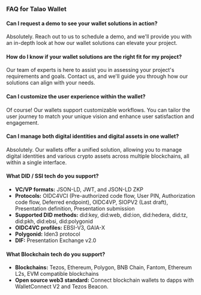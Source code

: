 ### FAQ for Talao Wallet

#### Can I request a demo to see your wallet solutions in action?
Absolutely. Reach out to us to schedule a demo, and we'll provide you with an in-depth look at how our wallet solutions can elevate your project.

#### How do I know if your wallet solutions are the right fit for my project?
Our team of experts is here to assist you in assessing your project's requirements and goals. Contact us, and we'll guide you through how our solutions can align with your needs.

#### Can I customize the user experience within the wallet?
Of course! Our wallets support customizable workflows. You can tailor the user journey to match your unique vision and enhance user satisfaction and engagement.

#### Can I manage both digital identities and digital assets in one wallet?
Absolutely. Our wallets offer a unified solution, allowing you to manage digital identities and various crypto assets across multiple blockchains, all within a single interface.

#### What DID / SSI tech do you support?
- **VC/VP formats:** JSON-LD, JWT, and JSON-LD ZKP
- **Protocols:** OIDC4VCI (Pre-authorized code flow, User PIN, Authorization code flow, Deferred endpoint), OIDC4VP, SIOPV2 (Last draft), Presentation definition, Presentation submission
- **Supported DID methods:** did:key, did:web, did:ion, did:hedera, did:tz, did:pkh, did:ebsi, did:polygonid
- **OIDC4VC profiles:** EBSI-V3, GAIA-X
- **Polygonid:** Iden3 protocol
- **DIF:** Presentation Exchange v2.0

#### What Blockchain tech do you support?
- **Blockchains:** Tezos, Ethereum, Polygon, BNB Chain, Fantom, Ethereum L2s, EVM compatible blockchains
- **Open source web3 standard:** Connect blockchain wallets to dapps with WalletConnect V2 and Tezos Beacon.